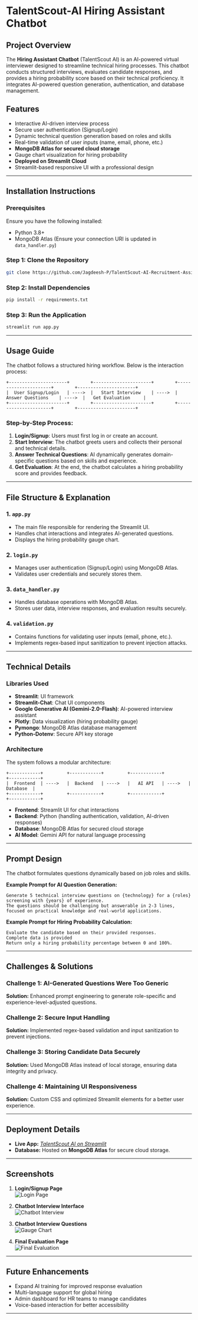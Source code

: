 # TalentScout-AI Hiring Assistant Chatbot

## Project Overview
The **Hiring Assistant Chatbot** (TalentScout AI) is an AI-powered virtual interviewer designed to streamline technical hiring processes. This chatbot conducts structured interviews, evaluates candidate responses, and provides a hiring probability score based on their technical proficiency. It integrates AI-powered question generation, authentication, and database management.

## Features
- Interactive AI-driven interview process
- Secure user authentication (Signup/Login)
- Dynamic technical question generation based on roles and skills
- Real-time validation of user inputs (name, email, phone, etc.)
- **MongoDB Atlas for secured cloud storage**
- Gauge chart visualization for hiring probability
- **Deployed on Streamlit Cloud**
- Streamlit-based responsive UI with a professional design

---

## Installation Instructions
### Prerequisites
Ensure you have the following installed:
- Python 3.8+
- MongoDB Atlas (Ensure your connection URI is updated in `data_handler.py`)

### Step 1: Clone the Repository
```sh
git clone https://github.com/Jagdeesh-P/TalentScout-AI-Recruitment-Assistant.git
```

### Step 2: Install Dependencies
```sh
pip install -r requirements.txt
```

### Step 3: Run the Application
```sh
streamlit run app.py
```

---

## Usage Guide
The chatbot follows a structured hiring workflow. Below is the interaction process:

```
+----------------------+        +----------------------+        +----------------------+        +----------------------+
|  User Signup/Login   | ---->  |   Start Interview    | ---->  |  Answer Questions    | ---->  |   Get Evaluation     |
+----------------------+        +----------------------+        +----------------------+        +----------------------+
```

### Step-by-Step Process:
1. **Login/Signup**: Users must first log in or create an account.
2. **Start Interview**: The chatbot greets users and collects their personal and technical details.
3. **Answer Technical Questions**: AI dynamically generates domain-specific questions based on skills and experience.
4. **Get Evaluation**: At the end, the chatbot calculates a hiring probability score and provides feedback.

---

## File Structure & Explanation

### 1. `app.py`
- The main file responsible for rendering the Streamlit UI.
- Handles chat interactions and integrates AI-generated questions.
- Displays the hiring probability gauge chart.

### 2. `login.py`
- Manages user authentication (Signup/Login) using MongoDB Atlas.
- Validates user credentials and securely stores them.

### 3. `data_handler.py`
- Handles database operations with MongoDB Atlas.
- Stores user data, interview responses, and evaluation results securely.

### 4. `validation.py`
- Contains functions for validating user inputs (email, phone, etc.).
- Implements regex-based input sanitization to prevent injection attacks.

---

## Technical Details
### Libraries Used
- **Streamlit**: UI framework
- **Streamlit-Chat**: Chat UI components
- **Google Generative AI (Gemini-2.0-Flash)**: AI-powered interview assistant
- **Plotly**: Data visualization (hiring probability gauge)
- **Pymongo**: MongoDB Atlas database management
- **Python-Dotenv**: Secure API key storage

### Architecture
The system follows a modular architecture:

```
+------------+         +------------+         +------------+         +------------+
|  Frontend  | ---->   |  Backend   | ---->   |   AI API   | ---->   |  Database  |
+------------+         +------------+         +------------+         +------------+
```

- **Frontend**: Streamlit UI for chat interactions
- **Backend**: Python (handling authentication, validation, AI-driven responses)
- **Database**: MongoDB Atlas for secured cloud storage
- **AI Model**: Gemini API for natural language processing

---

## Prompt Design
The chatbot formulates questions dynamically based on job roles and skills.

**Example Prompt for AI Question Generation:**
```text
Generate 5 technical interview questions on {technology} for a {roles} screening with {years} of experience.
The questions should be challenging but answerable in 2-3 lines, focused on practical knowledge and real-world applications.
```

**Example Prompt for Hiring Probability Calculation:**
```text
Evaluate the candidate based on their provided responses.
Complete data is provided
Return only a hiring probability percentage between 0 and 100%.
```

---

## Challenges & Solutions
### Challenge 1: AI-Generated Questions Were Too Generic
**Solution:** Enhanced prompt engineering to generate role-specific and experience-level-adjusted questions.

### Challenge 2: Secure Input Handling
**Solution:** Implemented regex-based validation and input sanitization to prevent injections.

### Challenge 3: Storing Candidate Data Securely
**Solution:** Used MongoDB Atlas instead of local storage, ensuring data integrity and privacy.

### Challenge 4: Maintaining UI Responsiveness
**Solution:** Custom CSS and optimized Streamlit elements for a better user experience.

---

## Deployment Details
- **Live App:** *[TalentScout AI on Streamlit](https://talentscout-ai.streamlit.app/)*
- **Database:** Hosted on **MongoDB Atlas** for secure cloud storage.

---

## Screenshots

1. **Login/Signup Page**  
   ![Login Page](screenshots/login.png)

2. **Chatbot Interview Interface**  
   ![Chatbot Interview](screenshots/chatbot.png)

3. **Chatbot Interview Questions**  
   ![Gauge Chart](screenshots/questions.png)

4. **Final Evaluation Page**  
   ![Final Evaluation](screenshots/evaluation.png)


---

## Future Enhancements
- Expand AI training for improved response evaluation
- Multi-language support for global hiring
- Admin dashboard for HR teams to manage candidates
- Voice-based interaction for better accessibility

---


